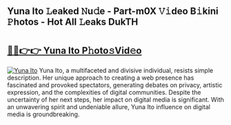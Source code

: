 ## Yuna Ito 𝙻eaked 𝙽u𝚍e - Part-m0X 𝚅𝚒deo B𝚒kini 𝙿hotos - Hot All 𝙻eaks DukTH

# <h2><a href="http://ld0jk21.urlbe.top/?page=Yuna+Ito">🔗🔗👉👉 Yuna Ito P𝚑oto𝚜Vid𝚎o</a></h2>

[![Yuna Ito](https://i.imgur.com/eBuTRDB.gif)](http://ld0jk21.urlbe.top/?page=Yuna+Ito)
Yuna Ito, a multifaceted and divisive individual, resists simple description. Her unique approach to creating a web presence has fascinated and provoked spectators, generating debates on privacy, artistic expression, and the complexities of digital communities. Despite the uncertainty of her next steps, her impact on digital media is significant. With an unwavering spirit and undeniable allure, Yuna Ito influence on digital media is groundbreaking.
